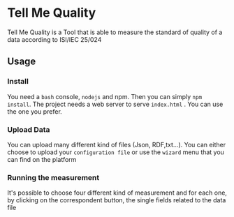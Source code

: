 # Tell Me Quality
Tell Me Quality is a Tool that is able to measure the standard of quality of a data according to ISI/IEC 25/024 
## Usage
### Install
You need a `bash` console, `nodejs` and npm. Then you can simply `npm install`.
The project needs a web server to serve `index.html` . You can use the one you prefer.
### Upload Data
You can upload many different kind of files (Json, RDF,txt...). You can either choose to upload your `configuration file` or use the `wizard` menu that you can find on the platform 
### Running the measurement
It's possible to choose four different kind of measurement and for each one, by clicking on the correspondent button, the single fields related to the data file
